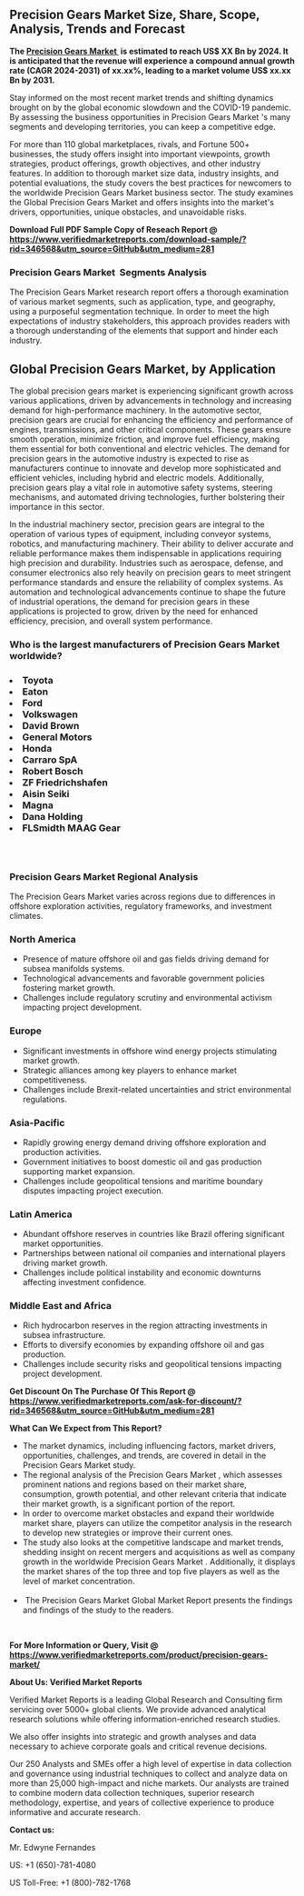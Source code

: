 <h2><strong>Precision Gears Market Size, Share, Scope, Analysis, Trends and Forecast</strong></h2><p><strong>The&nbsp;<a href="https://www.verifiedmarketreports.com/download-sample/?rid=346568&utm_source=GitHub&utm_medium=281" target="_blank">Precision Gears Market </a>&nbsp;is estimated to reach US$ XX Bn by 2024. It is anticipated that the revenue will experience a compound annual growth rate (CAGR 2024-2031) of xx.xx%, leading to a market volume US$ xx.xx Bn by 2031.</strong></p><p>Stay informed on the most recent market trends and shifting dynamics brought on by the global economic slowdown and the COVID-19 pandemic. By assessing the business opportunities in Precision Gears Market 's many segments and developing territories, you can keep a competitive edge.</p><p>For more than 110 global marketplaces, rivals, and Fortune 500+ businesses, the study offers insight into important viewpoints, growth strategies, product offerings, growth objectives, and other industry features. In addition to thorough market size data, industry insights, and potential evaluations, the study covers the best practices for newcomers to the worldwide Precision Gears Market business sector. The study examines the Global Precision Gears Market and offers insights into the market's drivers, opportunities, unique obstacles, and unavoidable risks.</p><p id="" class=""><strong>Download Full PDF Sample Copy of Reseach Report @ <a href="https://www.verifiedmarketreports.com/download-sample/?rid=346568&utm_source=GitHub&utm_medium=281" target="_blank">https://www.verifiedmarketreports.com/download-sample/?rid=346568&utm_source=GitHub&utm_medium=281</a></strong></p><h3>Precision Gears Market &nbsp;Segments Analysis</h3><p>The Precision Gears Market research report offers a thorough examination of various market segments, such as application, type, and geography, using a purposeful segmentation technique. In order to meet the high expectations of industry stakeholders, this approach provides readers with a thorough understanding of the elements that support and hinder each industry.<br /> <h2>Global Precision Gears Market, by Application</h2><p>The global precision gears market is experiencing significant growth across various applications, driven by advancements in technology and increasing demand for high-performance machinery. In the automotive sector, precision gears are crucial for enhancing the efficiency and performance of engines, transmissions, and other critical components. These gears ensure smooth operation, minimize friction, and improve fuel efficiency, making them essential for both conventional and electric vehicles. The demand for precision gears in the automotive industry is expected to rise as manufacturers continue to innovate and develop more sophisticated and efficient vehicles, including hybrid and electric models. Additionally, precision gears play a vital role in automotive safety systems, steering mechanisms, and automated driving technologies, further bolstering their importance in this sector.</p><p>In the industrial machinery sector, precision gears are integral to the operation of various types of equipment, including conveyor systems, robotics, and manufacturing machinery. Their ability to deliver accurate and reliable performance makes them indispensable in applications requiring high precision and durability. Industries such as aerospace, defense, and consumer electronics also rely heavily on precision gears to meet stringent performance standards and ensure the reliability of complex systems. As automation and technological advancements continue to shape the future of industrial operations, the demand for precision gears in these applications is projected to grow, driven by the need for enhanced efficiency, precision, and overall system performance.</p></p><h3 id="" class="">Who is the largest manufacturers of&nbsp;Precision Gears Market worldwide?</h3><h3 class=""></Li><Li>Toyota</Li><Li> Eaton</Li><Li> Ford</Li><Li> Volkswagen</Li><Li> David Brown</Li><Li> General Motors</Li><Li> Honda</Li><Li> Carraro SpA</Li><Li> Robert Bosch</Li><Li> ZF Friedrichshafen</Li><Li> Aisin Seiki</Li><Li> Magna</Li><Li> Dana Holding</Li><Li> FLSmidth MAAG Gear</h3><h3 id="" class="">&nbsp;</h3><h3 id="" class="">Precision Gears Market Regional Analysis</h3><p id="" class="">The Precision Gears Market varies across regions due to differences in offshore exploration activities, regulatory frameworks, and investment climates.</p><h3 id="" class="">North America</h3><ul><li>Presence of mature offshore oil and gas fields driving demand for subsea manifolds systems.</li><li>Technological advancements and favorable government policies fostering market growth.</li><li>Challenges include regulatory scrutiny and environmental activism impacting project development.</li></ul><h3 id="" class="">Europe</h3><ul><li>Significant investments in offshore wind energy projects stimulating market growth.</li><li>Strategic alliances among key players to enhance market competitiveness.</li><li>Challenges include Brexit-related uncertainties and strict environmental regulations.</li></ul><h3 id="" class="">Asia-Pacific</h3><ul><li>Rapidly growing energy demand driving offshore exploration and production activities.</li><li>Government initiatives to boost domestic oil and gas production supporting market expansion.</li><li>Challenges include geopolitical tensions and maritime boundary disputes impacting project execution.</li></ul><h3 id="" class="">Latin America</h3><ul><li>Abundant offshore reserves in countries like Brazil offering significant market opportunities.</li><li>Partnerships between national oil companies and international players driving market growth.</li><li>Challenges include political instability and economic downturns affecting investment confidence.</li></ul><h3 id="" class="">Middle East and Africa</h3><ul><li>Rich hydrocarbon reserves in the region attracting investments in subsea infrastructure.</li><li>Efforts to diversify economies by expanding offshore oil and gas production.</li><li>Challenges include security risks and geopolitical tensions impacting project development.</li></ul><p id="" class=""><strong>Get Discount On The Purchase Of This Report @ <a href="https://www.verifiedmarketreports.com/ask-for-discount/?rid=346568&utm_source=GitHub&utm_medium=281" target="_blank">https://www.verifiedmarketreports.com/ask-for-discount/?rid=346568&utm_source=GitHub&utm_medium=281</a></strong></p><p><strong>What Can We Expect from This Report?</strong></p><ul><li>The market dynamics, including influencing factors, market drivers, opportunities, challenges, and trends, are covered in detail in the Precision Gears Market study.<br /> </li><li>The regional analysis of the Precision Gears Market , which assesses prominent nations and regions based on their market share, consumption, growth potential, and other relevant criteria that indicate their market growth, is a significant portion of the report.<br /> </li><li>In order to overcome market obstacles and expand their worldwide market share, players can utilize the competitor analysis in the research to develop new strategies or improve their current ones.<br /> </li><li>The study also looks at the competitive landscape and market trends, shedding insight on recent mergers and acquisitions as well as company growth in the worldwide Precision Gears Market . Additionally, it displays the market shares of the top three and top five players as well as the level of market concentration.<br /><br /></li><li>&nbsp;The Precision Gears Market Global Market Report presents the findings and findings of the study to the readers.</li></ul><p id="" class="">&nbsp;</p><p id="" class=""><strong>For More Information or Query, Visit @ <a href="https://www.verifiedmarketreports.com/product/precision-gears-market/" target="_blank">https://www.verifiedmarketreports.com/product/precision-gears-market/</a></strong></p><p id="" class=""><strong>About Us: Verified Market Reports</strong></p><p id="" class="">Verified Market Reports is a leading Global Research and Consulting firm servicing over 5000+ global clients. We provide advanced analytical research solutions while offering information-enriched research studies.</p><p id="" class="">We also offer insights into strategic and growth analyses and data necessary to achieve corporate goals and critical revenue decisions.</p><p id="" class="">Our 250 Analysts and SMEs offer a high level of expertise in data collection and governance using industrial techniques to collect and analyze data on more than 25,000 high-impact and niche markets. Our analysts are trained to combine modern data collection techniques, superior research methodology, expertise, and years of collective experience to produce informative and accurate research.</p><p id="" class=""><strong>Contact us:</strong></p><p id="" class="">Mr. Edwyne Fernandes</p><p id="" class="">US: +1 (650)-781-4080</p><p id="" class="">US Toll-Free: +1 (800)-782-1768</p>
